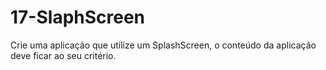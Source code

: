 # 17-SlaphScreen
Crie uma aplicação que utilize um SplashScreen, o conteúdo da aplicação deve ficar
ao seu critério.
